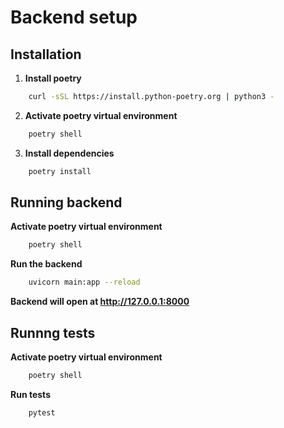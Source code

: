 # Backend setup

## Installation

1. **Install poetry**
```bash
    curl -sSL https://install.python-poetry.org | python3 -
```

2. **Activate poetry virtual environment**
```bash
    poetry shell
```

3. **Install dependencies**
```bash
    poetry install
```

## Running backend
**Activate poetry virtual environment**
```bash
    poetry shell
```

**Run the backend**
```bash
    uvicorn main:app --reload
```
**Backend will open at http://127.0.0.1:8000**

## Runnng tests
**Activate poetry virtual environment**
```bash
    poetry shell
```
**Run tests**
```bash
    pytest
```